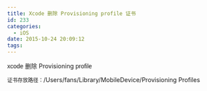 ```yaml
---
title: Xcode 删除 Provisioning profile 证书
id: 233
categories:
  - iOS
date: 2015-10-24 20:09:12
tags:
---
```


<span style="line-height: normal; font-family: Helvetica;">xcode </span>删除 Provisioning <span style="line-height: normal; font-family: Helvetica;">profile</span>

<span style="font-size: 12px; line-height: normal; font-family: 'Heiti SC Light';">证书存放路径：</span>/Users/fans/Library/MobileDevice/Provisioning Profiles

&nbsp;